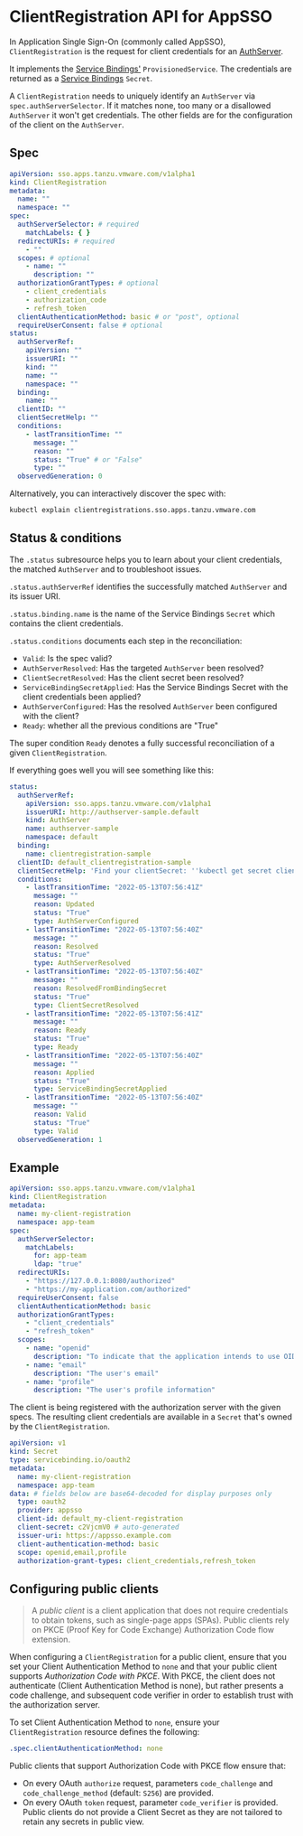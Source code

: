 # ClientRegistration API for AppSSO

In Application Single Sign-On (commonly called AppSSO), `ClientRegistration` is 
the request for client credentials for an [AuthServer](authserver.hbs.md).

It implements the [Service Bindings'](https://servicebinding.io/spec/core/1.0.0/) `ProvisionedService`. The credentials
are returned as a [Service Bindings](https://servicebinding.io/spec/core/1.0.0/) `Secret`.

A `ClientRegistration` needs to uniquely identify an `AuthServer` via `spec.authServerSelector`. If it matches none,
too many or a disallowed `AuthServer` it won't get credentials. The other fields are for the configuration of the
client on the `AuthServer`.

## Spec

```yaml
apiVersion: sso.apps.tanzu.vmware.com/v1alpha1
kind: ClientRegistration
metadata:
  name: ""
  namespace: ""
spec:
  authServerSelector: # required
    matchLabels: { }
  redirectURIs: # required
    - ""
  scopes: # optional
    - name: ""
      description: ""
  authorizationGrantTypes: # optional
    - client_credentials
    - authorization_code
    - refresh_token
  clientAuthenticationMethod: basic # or "post", optional
  requireUserConsent: false # optional
status:
  authServerRef:
    apiVersion: ""
    issuerURI: ""
    kind: ""
    name: ""
    namespace: ""
  binding:
    name: ""
  clientID: ""
  clientSecretHelp: ""
  conditions:
    - lastTransitionTime: ""
      message: ""
      reason: ""
      status: "True" # or "False"
      type: ""
  observedGeneration: 0
```

Alternatively, you can interactively discover the spec with:

```shell
kubectl explain clientregistrations.sso.apps.tanzu.vmware.com
```

## Status & conditions

The `.status` subresource helps you to learn about your client credentials, the matched `AuthServer` and to troubleshoot
issues.

`.status.authServerRef` identifies the successfully matched `AuthServer` and its issuer URI.

`.status.binding.name` is the name of the Service Bindings `Secret` which contains the client credentials.

`.status.conditions` documents each step in the reconciliation:

- `Valid`: Is the spec valid?
- `AuthServerResolved`: Has the targeted `AuthServer` been resolved?
- `ClientSecretResolved`: Has the client secret been resolved?
- `ServiceBindingSecretApplied`: Has the Service Bindings Secret with the client credentials been applied?
- `AuthServerConfigured`: Has the resolved `AuthServer` been configured with the client?
- `Ready`: whether all the previous conditions are "True"

The super condition `Ready` denotes a fully successful reconciliation of a given `ClientRegistration`.

If everything goes well you will see something like this:

```yaml
status:
  authServerRef:
    apiVersion: sso.apps.tanzu.vmware.com/v1alpha1
    issuerURI: http://authserver-sample.default
    kind: AuthServer
    name: authserver-sample
    namespace: default
  binding:
    name: clientregistration-sample
  clientID: default_clientregistration-sample
  clientSecretHelp: 'Find your clientSecret: ''kubectl get secret clientregistration-sample --namespace default'''
  conditions:
    - lastTransitionTime: "2022-05-13T07:56:41Z"
      message: ""
      reason: Updated
      status: "True"
      type: AuthServerConfigured
    - lastTransitionTime: "2022-05-13T07:56:40Z"
      message: ""
      reason: Resolved
      status: "True"
      type: AuthServerResolved
    - lastTransitionTime: "2022-05-13T07:56:40Z"
      message: ""
      reason: ResolvedFromBindingSecret
      status: "True"
      type: ClientSecretResolved
    - lastTransitionTime: "2022-05-13T07:56:41Z"
      message: ""
      reason: Ready
      status: "True"
      type: Ready
    - lastTransitionTime: "2022-05-13T07:56:40Z"
      message: ""
      reason: Applied
      status: "True"
      type: ServiceBindingSecretApplied
    - lastTransitionTime: "2022-05-13T07:56:40Z"
      message: ""
      reason: Valid
      status: "True"
      type: Valid
  observedGeneration: 1
```

## Example

```yaml
apiVersion: sso.apps.tanzu.vmware.com/v1alpha1
kind: ClientRegistration
metadata:
  name: my-client-registration
  namespace: app-team
spec:
  authServerSelector:
    matchLabels:
      for: app-team
      ldap: "true"
  redirectURIs:
    - "https://127.0.0.1:8080/authorized"
    - "https://my-application.com/authorized"
  requireUserConsent: false
  clientAuthenticationMethod: basic
  authorizationGrantTypes:
    - "client_credentials"
    - "refresh_token"
  scopes:
    - name: "openid"
      description: "To indicate that the application intends to use OIDC to verify the user's identity"
    - name: "email"
      description: "The user's email"
    - name: "profile"
      description: "The user's profile information"
```

The client is being registered with the authorization server with the given specs. The resulting client credentials are
available in a `Secret` that's owned by the `ClientRegistration`.

```yaml
apiVersion: v1
kind: Secret
type: servicebinding.io/oauth2
metadata:
  name: my-client-registration
  namespace: app-team
data: # fields below are base64-decoded for display purposes only
  type: oauth2
  provider: appsso
  client-id: default_my-client-registration
  client-secret: c2VjcmV0 # auto-generated
  issuer-uri: https://appsso.example.com
  client-authentication-method: basic
  scope: openid,email,profile
  authorization-grant-types: client_credentials,refresh_token
```

## Configuring public clients

> A _public client_ is a client application that does not require credentials to obtain tokens, such as single-page
> apps (SPAs). Public clients rely on PKCE (Proof Key for Code Exchange) Authorization Code flow extension.

When configuring a `ClientRegistration` for a public client, ensure that you set your Client Authentication Method to
`none` and that your public client supports *Authorization Code with PKCE*. With PKCE,
the client does not authenticate (Client Authentication Method is none), but rather presents a code challenge, and
subsequent code verifier in order to establish trust with the authorization server.

To set Client Authentication Method to `none`, ensure your `ClientRegistration` resource defines the following:

```yaml
.spec.clientAuthenticationMethod: none
```

Public clients that support Authorization Code with PKCE flow ensure that:

- On every OAuth `authorize` request, parameters `code_challenge` and `code_challenge_method` (default: `S256`) are
  provided.
- On every OAuth `token` request, parameter `code_verifier` is provided. Public clients do not provide a Client Secret
  as they are not tailored to retain any secrets in public view.

